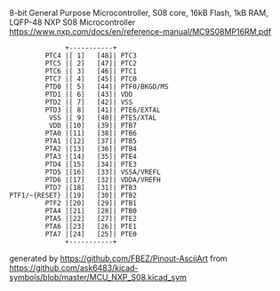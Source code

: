 8-bit General Purpose Microcontroller, S08 core, 16kB Flash, 1kB RAM, LQFP-48
NXP S08 Microcontroller
https://www.nxp.com/docs/en/reference-manual/MC9S08MP16RM.pdf


	              +-----------+
	         PTC4 |[ 1]   [48]| PTC3
	         PTC5 |[ 2]   [47]| PTC2
	         PTC6 |[ 3]   [46]| PTC1
	         PTC7 |[ 4]   [45]| PTC0
	         PTD0 |[ 5]   [44]| PTF0/BKGD/MS
	         PTD1 |[ 6]   [43]| VDD
	         PTD2 |[ 7]   [42]| VSS
	         PTD3 |[ 8]   [41]| PTE6/EXTAL
	          VSS |[ 9]   [40]| PTE5/XTAL
	          VDD |[10]   [39]| PTB7
	         PTA0 |[11]   [38]| PTB6
	         PTA1 |[12]   [37]| PTB5
	         PTA2 |[13]   [36]| PTB4
	         PTA3 |[14]   [35]| PTE4
	         PTD4 |[15]   [34]| PTE3
	         PTD5 |[16]   [33]| VSSA/VREFL
	         PTD6 |[17]   [32]| VDDA/VREFH
	         PTD7 |[18]   [31]| PTB3
	PTF1/~{RESET} |[19]   [30]| PTB2
	         PTF2 |[20]   [29]| PTB1
	         PTA4 |[21]   [28]| PTB0
	         PTA5 |[22]   [27]| PTE2
	         PTA6 |[23]   [26]| PTE1
	         PTA7 |[24]   [25]| PTE0
	              +-----------+


generated by https://github.com/FBEZ/Pinout-AsciiArt from https://github.com/ask6483/kicad-symbols/blob/master/MCU_NXP_S08.kicad_sym